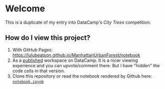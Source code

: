 # Welcome

This is a duplicate of my entry into DataCamp's _City Trees_ competition.

## How do I view this project?

1. With GitHub Pages: https://lulubeatson.github.io/ManhattanUrbanForest/notebook
2. As a [published](https://app.datacamp.com/workspace/w/de46d270-9f0e-4728-9e52-ac0eb5bb9497) workspace on DataCamp. It is a nicer viewing experience and you can upvote/comment there. But  I have "hidden" the code cells in that version.
3. Clone this repository or read the notebook rendered by Github here: [`notebook.ipynb`](https://github.com/LuluBeatson/ManhattanUrbanForest/blob/master/notebook.ipynb)